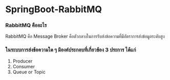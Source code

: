 # SpringBoot-RabbitMQ

### RabbitMQ คืออะไร

RabbitMQ คือ Message Broker คือตัวกลางในการรับส่งข้อความที่มีอัตราการส่งข้อมูลระดับสูง


### ในระบบการส่งข้อความใด ๆ มีองค์ประกอบที่เกี่ยวข้อง 3 ประการ ได้แก่

1. Producer
2. Consumer
3. Queue or Topic
